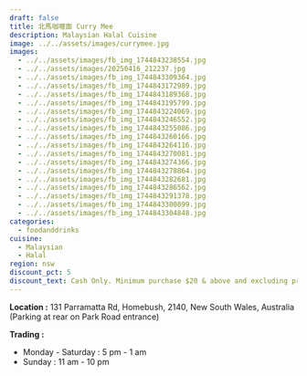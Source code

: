 ```yaml
---
draft: false
title: 北馬咖喱面 Curry Mee
description: Malaysian Halal Cuisine
image: ../../assets/images/currymee.jpg
images:
  - ../../assets/images/fb_img_1744843238554.jpg
  - ../../assets/images/20250416_212237.jpg
  - ../../assets/images/fb_img_1744843309364.jpg
  - ../../assets/images/fb_img_1744843172989.jpg
  - ../../assets/images/fb_img_1744843189368.jpg
  - ../../assets/images/fb_img_1744843195799.jpg
  - ../../assets/images/fb_img_1744843224069.jpg
  - ../../assets/images/fb_img_1744843246552.jpg
  - ../../assets/images/fb_img_1744843255086.jpg
  - ../../assets/images/fb_img_1744843260166.jpg
  - ../../assets/images/fb_img_1744843264116.jpg
  - ../../assets/images/fb_img_1744843270081.jpg
  - ../../assets/images/fb_img_1744843274366.jpg
  - ../../assets/images/fb_img_1744843278864.jpg
  - ../../assets/images/fb_img_1744843282681.jpg
  - ../../assets/images/fb_img_1744843286562.jpg
  - ../../assets/images/fb_img_1744843291378.jpg
  - ../../assets/images/fb_img_1744843300899.jpg
  - ../../assets/images/fb_img_1744843304848.jpg
categories:
  - foodanddrinks
cuisine:
  - Malaysian
  - Halal
region: nsw
discount_pct: 5
discount_text: Cash Only. Minimum purchase $20 & above and excluding promotions
---
```


**Location :** 131 Parramatta Rd, Homebush, 2140, New South Wales, Australia\
(Parking at rear on Park Road entrance)

**Trading :**

- Monday - Saturday : 5 pm - 1 am
- Sunday : 11 am - 10 pm
